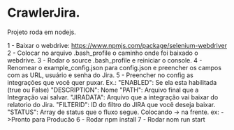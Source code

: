 # CrawlerJira.

Projeto roda em nodejs.

1 - Baixar o webdrive: https://www.npmjs.com/package/selenium-webdriver
2 - Colocar no arquivo .bash_profile o caminho onde foi baixado o webdrive.
3 - Rodar o source .bash_profile e reiniciar o console.
4 - Renomear o example_config.json para config.json e preencher os campos com as URL, usuário e senha do Jira.
5 - Preencher no config as integrações que você quer puxar.
    Ex.:
            "ENABLED": Se ela esta habilitada (true ou False)
            "DESCRIPTION": Nome
            "PATH": Arquivo final que a Integração vai salvar.
            "JIRADATA": Arquivo que a integração vai baixar do relatorio do Jira.
            "FILTERID": ID do filtro do JIRA que você deseja baixar.
            "STATUS": Array de status que o fluxo segue. Colocando -> na frente. ex: ->Pronto para Producão
6 - Rodar npm install
7 - Rodar nom run start
